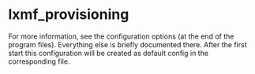 # lxmf_provisioning
For more information, see the configuration options (at the end of the program files). Everything else is briefly documented there. After the first start this configuration will be created as default config in the corresponding file.
